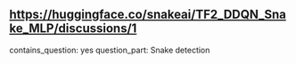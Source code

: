 ## https://huggingface.co/snakeai/TF2_DDQN_Snake_MLP/discussions/1

contains_question: yes
question_part: Snake detection